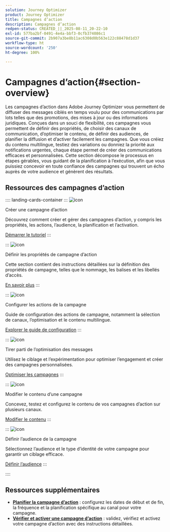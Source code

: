```yaml
---
solution: Journey Optimizer
product: Journey Optimizer
title: Campagnes d’action
description: Campagnes d’action
redpen-status: CREATED_||_2025-08-11_20-22-10
exl-id: 577ba2bf-0491-4e4a-bbf3-0cfb374086c1
source-git-commit: 2b907a3be8b11ac6308d0b563e122c88478d1d37
workflow-type: ht
source-wordcount: '250'
ht-degree: 100%

---
```


# Campagnes d’action{#section-overview}

Les campagnes d’action dans Adobe Journey Optimizer vous permettent de diffuser des messages ciblés en temps voulu pour des communications par lots telles que des promotions, des mises à jour ou des informations juridiques. Conçues dans un souci de flexibilité, ces campagnes vous permettent de définir des propriétés, de choisir des canaux de communication, d’optimiser le contenu, de définir des audiences, de planifier la diffusion et d’activer facilement les campagnes. Que vous créiez du contenu multilingue, testiez des variations ou donniez la priorité aux notifications urgentes, chaque étape permet de créer des communications efficaces et personnalisées. Cette section décompose le processus en étapes gérables, vous guidant de la planification à l’exécution, afin que vous puissiez concevoir en toute confiance des campagnes qui trouvent un écho auprès de votre audience et génèrent des résultats.

## Ressources des campagnes d’action

:::: landing-cards-container
:::
![icon](https://cdn.experienceleague.adobe.com/icons/circle-play.svg?lang=fr)

Créer une campagne d’action

Découvrez comment créer et gérer des campagnes d’action, y compris les propriétés, les actions, l’audience, la planification et l’activation.

[Démarrer le tutoriel](../using/campaigns/create-campaign.md)
:::

:::
![icon](https://cdn.experienceleague.adobe.com/icons/gear.svg?lang=fr)

Définir les propriétés de campagne d’action

Cette section contient des instructions détaillées sur la définition des propriétés de campagne, telles que le nommage, les balises et les libellés d’accès.

[En savoir plus](../using/campaigns/campaign-properties.md)
:::

:::
![icon](https://cdn.experienceleague.adobe.com/icons/list-check.svg?lang=fr)

Configurer les actions de la campagne

Guide de configuration des actions de campagne, notamment la sélection de canaux, l’optimisation et le contenu multilingue.

[Explorer le guide de configuration](../using/campaigns/campaign-action.md)
:::

:::
![icon](https://cdn.experienceleague.adobe.com/icons/bullseye.svg?lang=fr)

Tirer parti de l’optimisation des messages

Utilisez le ciblage et l’expérimentation pour optimiser l’engagement et créer des campagnes personnalisées.

[Optimiser les campagnes](../using/campaigns/campaigns-message-optimization.md)
:::

:::
![icon](https://cdn.experienceleague.adobe.com/icons/pencil-alt.svg?lang=fr)

Modifier le contenu d’une campagne

Concevez, testez et configurez le contenu de vos campagnes d’action sur plusieurs canaux.

[Modifier le contenu](../using/campaigns/campaign-content.md)
:::

:::
![icon](https://cdn.experienceleague.adobe.com/icons/users.svg?lang=fr)

Définir l’audience de la campagne

Sélectionnez l’audience et le type d’identité de votre campagne pour garantir un ciblage efficace.

[Définir l’audience](../using/campaigns/campaign-audience.md)
:::

::::


## Ressources supplémentaires

- **[Planifier la campagne d’action](../using/campaigns/campaign-schedule.md)** : configurez les dates de début et de fin, la fréquence et la planification spécifique au canal pour votre campagne.
- **[Vérifier et activer une campagne d’action](../using/campaigns/review-activate-campaign.md)** : validez, vérifiez et activez votre campagne d’action avec des instructions détaillées.
